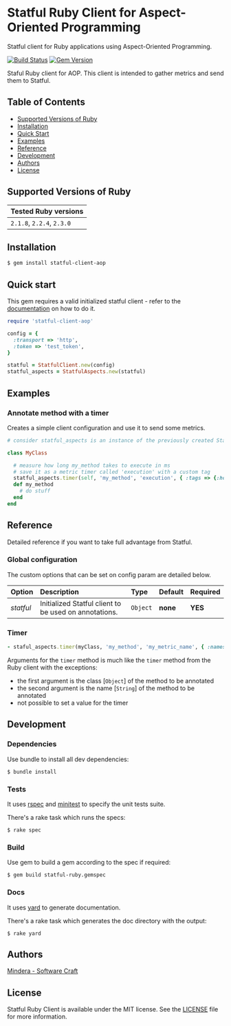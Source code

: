 Statful Ruby Client for Aspect-Oriented Programming
==============

Statful client for Ruby applications using Aspect-Oriented Programming.

[![Build Status](https://travis-ci.org/statful/statful-client-ruby-aop.svg?branch=master)](https://travis-ci.org/statful/statful-client-ruby-aop)
[![Gem Version](https://badge.fury.io/rb/statful-client-aop.svg)](https://badge.fury.io/rb/statful-client-aop)

Staful Ruby client for AOP. This client is intended to gather metrics and send them to Statful.

## Table of Contents

* [Supported Versions of Ruby](#supported-versions-of-ruby)
* [Installation](#installation)
* [Quick Start](#quick-start)
* [Examples](#examples)
* [Reference](#reference)
* [Development](#development)
* [Authors](#authors)
* [License](#license)

## Supported Versions of Ruby

| Tested Ruby versions  |
|:---|
|  `2.1.8`, `2.2.4`, `2.3.0` |

## Installation

```bash
$ gem install statful-client-aop
```

## Quick start

This gem requires a valid initialized statful client - refer to the [documentation](https://github.com/statful/statful-client-ruby) on how to do it. 

```ruby
require 'statful-client-aop'

config = {
  :transport => 'http',
  :token => 'test_token',
}

statful = StatfulClient.new(config)
statful_aspects = StatfulAspects.new(statful)
```

## Examples

### Annotate method with a timer

Creates a simple client configuration and use it to send some metrics.

```ruby
# consider statful_aspects is an instance of the previously created StatfulAspects

class MyClass 

  # measure how long my_method takes to execute in ms
  # save it as a metric timer called 'execution' with a custom tag 
  statful_aspects.timer(self, 'my_method', 'execution', { :tags => {:host => 'test_host', :status => 'SUCCESS' } })
  def my_method
    # do stuff
  end
end
```

## Reference

Detailed reference if you want to take full advantage from Statful.

### Global configuration

The custom options that can be set on config param are detailed below.

| Option | Description | Type | Default | Required |
|:---|:---|:---|:---|:---|
| _statful_ | Initialized Statful client to be used on annotations. | `Object` | **none** | **YES** |

### Timer

```ruby
- staful_aspects.timer(myClass, 'my_method', 'my_metric_name', { :namespace => 'sandbox' });
```

Arguments for the `timer` method is much like the `timer` method from the Ruby client with the exceptions:

* the first argument is the class [`Object`] of the method to be annotated
* the second argument is the name [`String`] of the method to be annotated
* not possible to set a value for the timer

## Development

### Dependencies

Use bundle to install all dev dependencies:

```
$ bundle install
```

### Tests

It uses [rspec](http://rspec.info/) and [minitest](http://docs.seattlerb.org/minitest/) to specify the unit tests suite.

There's a rake task which runs the specs:

```
$ rake spec
```

### Build

Use gem to build a gem according to the spec if required:

```
$ gem build statful-ruby.gemspec
```

### Docs

It uses [yard](http://yardoc.org/) to generate documentation.

There's a rake task which generates the doc directory with the output:

```
$ rake yard
```

## Authors

[Mindera - Software Craft](https://github.com/Mindera)

## License

Statful Ruby Client is available under the MIT license. See the [LICENSE](https://raw.githubusercontent.com/statful/statful-client-ruby/master/LICENSE) file for more information.
